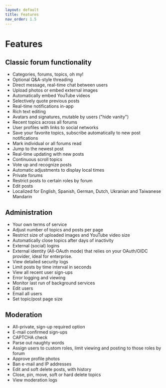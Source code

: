```yaml
---
layout: default
title: Features
nav_order: 1.5
---
```

# Features

## Classic forum functionality
* Categories, forums, topics, oh my!
* Optional Q&A-style threading
* Direct message, real-time chat between users
* Upload photos or embed external images
* Automatically embed YouTube videos
* Selectively quote previous posts
* Real-time notifications in-app
* Rich text editing
* Avatars and signatures, mutable by users ("hide vanity")
* Recent topics across all forums
* User profiles with links to social networks
* Save your favorite topics, subscribe automatically to new post notifications
* Mark individual or all forums read
* Jump to the newest post
* Real-time updating with new posts
* Continuous scroll topics
* Vote up and recognize posts
* Automatic adjustments to display local times
* Private forums
* Restrict posts to certain roles by forum
* Edit posts
* Localized for English, Spanish, German, Dutch, Ukranian and Taiwanese Mandarin

## Administration
* Your own terms of service
* Adjust number of topics and posts per page
* Restrict size of uploaded images and YouTube video size
* Automatically close topics after days of inactivity
* External (social) logins
* External identity (All-OAuth mode) that relies on your OAuth/OIDC provider, ideal for enterprise.
* View detailed security logs
* Limit posts by time interval in seconds
* View all recent user sign-ups
* Error logging and viewing
* Monitor last run of background services
* Edit users
* Email all users
* Set topic/post page size

## Moderation
* All-private, sign-up required option
* E-mail confirmed sign-ups
* CAPTCHA check
* Parse out naughty words
* Assign users to custom roles, limit viewing and posting to those roles by forum
* Approve profile photos
* Ban e-mail and IP addresses
* Edit and soft delete posts, with history
* Close, pin, move, soft or hard delete topics
* View moderation logs

